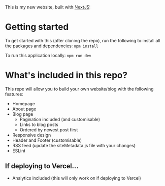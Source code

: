 This is my new website, built with [NextJS](https://nextjs.org/)!

# Getting started

To get started with this (after cloning the repo), run the following to install all the packages and dependencies:
`npm install`

To run this application locally:
`npm run dev`

# What's included in this repo?

This repo will allow you to build your own website/blog with the following features:
- Homepage
- About page
- Blog page
    - Pagination included (and customisable)
    - Links to blog posts
    - Ordered by newest post first
- Responsive design
- Header and Footer (customisable)
- RSS feed (update the siteMetadata.js file with your changes)
- ESLint

## If deploying to Vercel...
- Analytics included (this will only work on if deploying to Vercel)